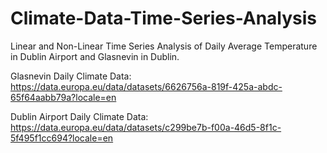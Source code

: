 # Climate-Data-Time-Series-Analysis
Linear and Non-Linear Time Series Analysis of Daily Average Temperature in Dublin Airport and Glasnevin in Dublin.

Glasnevin Daily Climate Data: https://data.europa.eu/data/datasets/6626756a-819f-425a-abdc-65f64aabb79a?locale=en

Dublin Airport Daily Climate Data: https://data.europa.eu/data/datasets/c299be7b-f00a-46d5-8f1c-5f495f1cc694?locale=en
